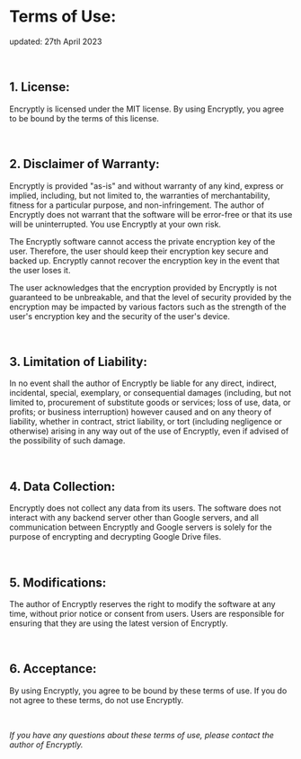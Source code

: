 # Terms of Use:
updated: 27th April 2023

<br />

## 1. License:
Encryptly is licensed under the MIT license. By using Encryptly, you agree to be bound by the terms of this license.

<br />

## 2. Disclaimer of Warranty: 
Encryptly is provided "as-is" and without warranty of any kind, express or implied, including, but not limited to, the warranties of merchantability, fitness for a particular purpose, and non-infringement. The author of Encryptly does not warrant that the software will be error-free or that its use will be uninterrupted. You use Encryptly at your own risk.

The Encryptly software cannot access the private encryption key of the user. Therefore, the user should keep their encryption key secure and backed up. Encryptly cannot recover the encryption key in the event that the user loses it.

The user acknowledges that the encryption provided by Encryptly is not guaranteed to be unbreakable, and that the level of security provided by the encryption may be impacted by various factors such as the strength of the user's encryption key and the security of the user's device.

<br />

## 3. Limitation of Liability: 
In no event shall the author of Encryptly be liable for any direct, indirect, incidental, special, exemplary, or consequential damages (including, but not limited to, procurement of substitute goods or services; loss of use, data, or profits; or business interruption) however caused and on any theory of liability, whether in contract, strict liability, or tort (including negligence or otherwise) arising in any way out of the use of Encryptly, even if advised of the possibility of such damage.

<br />

## 4. Data Collection: 
Encryptly does not collect any data from its users. The software does not interact with any backend server other than Google servers, and all communication between Encryptly and Google servers is solely for the purpose of encrypting and decrypting Google Drive files.

<br />

## 5. Modifications: 
The author of Encryptly reserves the right to modify the software at any time, without prior notice or consent from users. Users are responsible for ensuring that they are using the latest version of Encryptly.

<br />

## 6. Acceptance: 
By using Encryptly, you agree to be bound by these terms of use. If you do not agree to these terms, do not use Encryptly.

<br />

*If you have any questions about these terms of use, please contact the author of Encryptly.*
